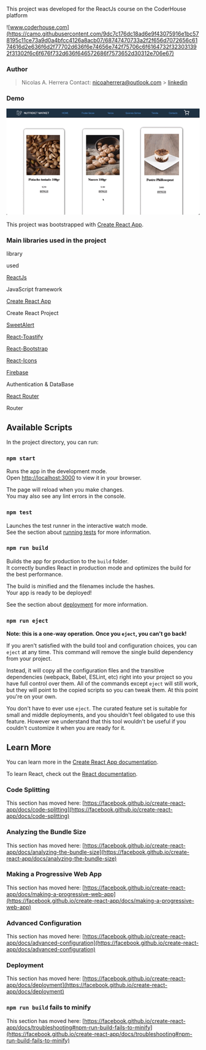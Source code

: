 This project was developed for the ReactJs course on the CoderHouse platform

![www.coderhouse.com](https://camo.githubusercontent.com/9dc7c176dc18ad6e9f43075916e1bc578195c11ce73a9d0a4bfcc4126a8acb07/68747470733a2f2f656d7072656c6174616d2e636f6d2f77702d636f6e74656e742f75706c6f6164732f323031392f31302f6c6f676f732d636f646572686f7573652d30312e706e67)


### Author

> Nicolas A. Herrera Contact:  [nicoaherrera@outlook.com](mailto:nicoaherrera@outlook.com)  >  [linkedin](https://www.linkedin.com/in/nicolasaherrera/)

### Demo

![Demo de una compra](https://github.com/nicoaherrera/clase2react/blob/main/public/img/gifcursoreact.gif?raw=true)

This project was bootstrapped with [Create React App](https://github.com/facebook/create-react-app).

### Main libraries used in the project

library

used

[ReactJs](https://es.reactjs.org/)

JavaScript framework

[Create React App](https://github.com/facebook/create-react-app)

Create React Project

[SweetAlert](https://sweetalert.js.org/)

[React-Toastify](https://www.npmjs.com/package/react-toastify)

[React-Bootstrap](https://react-bootstrap.github.io/)

[React-Icons](https://react-icons.github.io/react-icons/)

[Firebase](https://firebase.google.com/?hl=es)

Authentication & DataBase

[React Router](https://reactrouter.com/)

Router

## Available Scripts

In the project directory, you can run:

### `npm start`

Runs the app in the development mode.\
Open [http://localhost:3000](http://localhost:3000) to view it in your browser.

The page will reload when you make changes.\
You may also see any lint errors in the console.

### `npm test`

Launches the test runner in the interactive watch mode.\
See the section about [running tests](https://facebook.github.io/create-react-app/docs/running-tests) for more information.

### `npm run build`

Builds the app for production to the `build` folder.\
It correctly bundles React in production mode and optimizes the build for the best performance.

The build is minified and the filenames include the hashes.\
Your app is ready to be deployed!

See the section about [deployment](https://facebook.github.io/create-react-app/docs/deployment) for more information.

### `npm run eject`

**Note: this is a one-way operation. Once you `eject`, you can't go back!**

If you aren't satisfied with the build tool and configuration choices, you can `eject` at any time. This command will remove the single build dependency from your project.

Instead, it will copy all the configuration files and the transitive dependencies (webpack, Babel, ESLint, etc) right into your project so you have full control over them. All of the commands except `eject` will still work, but they will point to the copied scripts so you can tweak them. At this point you're on your own.

You don't have to ever use `eject`. The curated feature set is suitable for small and middle deployments, and you shouldn't feel obligated to use this feature. However we understand that this tool wouldn't be useful if you couldn't customize it when you are ready for it.

## Learn More

You can learn more in the [Create React App documentation](https://facebook.github.io/create-react-app/docs/getting-started).

To learn React, check out the [React documentation](https://reactjs.org/).

### Code Splitting

This section has moved here: [https://facebook.github.io/create-react-app/docs/code-splitting](https://facebook.github.io/create-react-app/docs/code-splitting)

### Analyzing the Bundle Size

This section has moved here: [https://facebook.github.io/create-react-app/docs/analyzing-the-bundle-size](https://facebook.github.io/create-react-app/docs/analyzing-the-bundle-size)

### Making a Progressive Web App

This section has moved here: [https://facebook.github.io/create-react-app/docs/making-a-progressive-web-app](https://facebook.github.io/create-react-app/docs/making-a-progressive-web-app)

### Advanced Configuration

This section has moved here: [https://facebook.github.io/create-react-app/docs/advanced-configuration](https://facebook.github.io/create-react-app/docs/advanced-configuration)

### Deployment

This section has moved here: [https://facebook.github.io/create-react-app/docs/deployment](https://facebook.github.io/create-react-app/docs/deployment)

### `npm run build` fails to minify

This section has moved here: [https://facebook.github.io/create-react-app/docs/troubleshooting#npm-run-build-fails-to-minify](https://facebook.github.io/create-react-app/docs/troubleshooting#npm-run-build-fails-to-minify)
